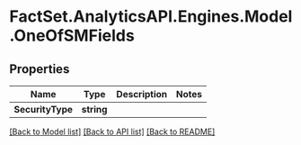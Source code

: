 # FactSet.AnalyticsAPI.Engines.Model.OneOfSMFields

## Properties

Name | Type | Description | Notes
------------ | ------------- | ------------- | -------------
**SecurityType** | **string** |  | 

[[Back to Model list]](../README.md#documentation-for-models) [[Back to API list]](../README.md#documentation-for-api-endpoints) [[Back to README]](../README.md)

